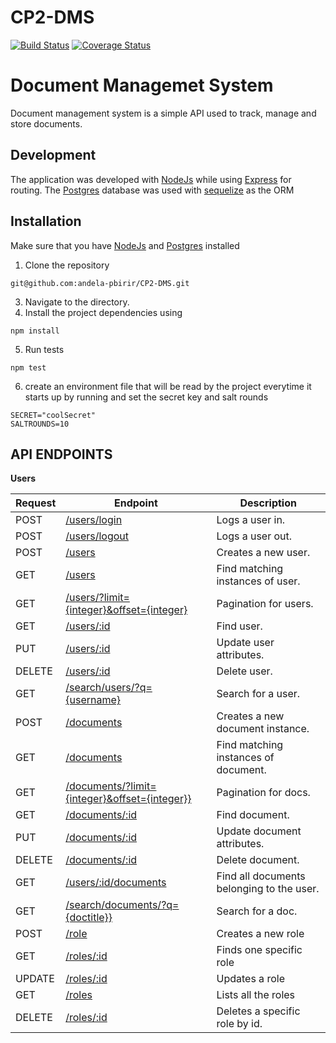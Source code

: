 # CP2-DMS
[![Build Status](https://travis-ci.org/andela-pbirir/CP2-DMS.svg?branch=develop)](https://travis-ci.org/andela-pbirir/CP2-DMS)
[![Coverage Status](https://coveralls.io/repos/github/andela-pbirir/CP2-DMS/badge.svg?branch=develop)](https://coveralls.io/github/andela-pbirir/CP2-DMS?branch=develop)

# Document Managemet System
Document management system is a simple API used to track, manage and store documents.

Development
-----------
The application was developed with [NodeJs](http://nodejs.org) while using [Express](http://expressjs.com) for routing. The [Postgres](http://postgresql.com) database was used with [sequelize](http://sequelizejs.com) as the ORM

Installation
------------
Make sure that  you have [NodeJs](http://nodejs.org) and [Postgres](http://postgresql.com) installed
1.  Clone the repository
```
git@github.com:andela-pbirir/CP2-DMS.git

```
3.  Navigate to the directory.
4.  Install the project  dependencies using
```
npm install

```
5.  Run tests
```
npm test

```
6. create an environment file that will be read by the
project everytime it starts up by running and set the secret key and salt rounds
```
SECRET="coolSecret"
SALTROUNDS=10

```

## API ENDPOINTS
**Users**

Request      | Endpoint | Description
-------------| -------- | ------
POST | [/users/login](#login) | Logs a user in.
POST | [/users/logout](#logout) | Logs a user out.
POST | [/users](#create-users) |Creates a new user.
GET | [/users](#get-users) | Find matching instances of user.
GET | [/users/?limit={integer}&offset={integer}](#paginate-users)|Pagination for users.
GET | [/users/:id](#find-user) |  Find user.
PUT | [/users/:id](#update-user) | Update user attributes.
DELETE | [/users/:id](#delete-user) | Delete user.
GET | [/search/users/?q={username}](#search-for-user) | Search for a user.
POST | [/documents](#create-document) | Creates a new document instance.
GET | [/documents](#get-documents) | Find matching instances of document.
GET | [/documents/?limit={integer}&offset={integer}}](#paginate-docs)|Pagination for docs.
GET | [/documents/:id](#find-document) | Find document.
PUT | [/documents/:id](#update-document) | Update document attributes.
DELETE | [/documents/:id](#delete-document) | Delete document.
GET | [/users/:id/documents](#get-documents-by-user) | Find all documents belonging to the user.
GET | [/search/documents/?q={doctitle}}](#search-for-doc) | Search for a doc.
POST | [/role](#create-role) | Creates a new role
GET | [/roles/:id](#get-roles) | Finds one specific role
UPDATE | [/roles/:id](#get-roles) | Updates a role
GET | [/roles](#get-roles) | Lists all the roles
DELETE | [/roles/:id](#get-roles) | Deletes a specific role by id.
